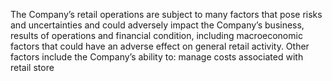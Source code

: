 The Company’s retail operations are subject to many factors that pose risks and uncertainties and could adversely impact the
Company’s business, results of operations and financial condition, including macroeconomic factors that could have an adverse
effect  on  general  retail  activity.  Other  factors  include  the  Company’s  ability  to:  manage  costs  associated  with  retail  store